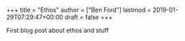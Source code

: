 +++
title = "Ethos"
author = ["Ben Ford"]
lastmod = 2019-01-29T07:29:47+00:00
draft = false
+++

First blog post about ethos and stuff
